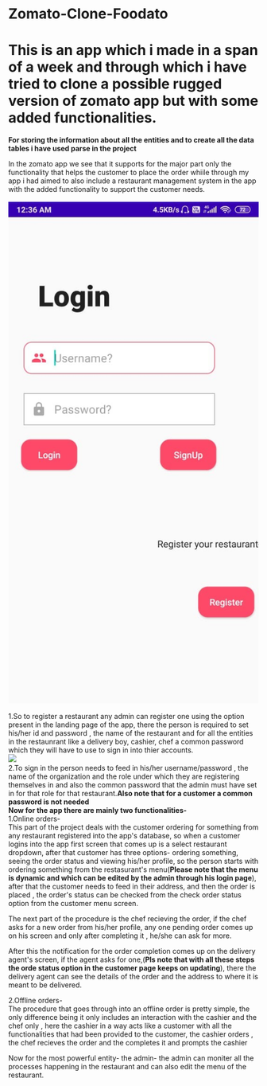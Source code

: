 # Zomato-Clone-Foodato
# This is an app which i made in a span of a week and through which i have tried to clone a possible rugged version of zomato app but with some added functionalities.
**For storing the information about all the entities and to create all the data tables i have used parse in the project**

In the zomato app we see that it supports for the major part only the functionality that helps the customer to place the order whiile through my app i had aimed to also include a restaurant management system in the app with the added functionality to support the customer needs.<br>
<br>
![](images/img1.jpg)
<br>

1.So to register a restaurant any admin can register one using the option present in the landing page of the app, there the person is required to set his/her id and password , the name of the restaurant and for all the entities in the restaunrant like a delivery boy, cashier, chef a common password which they will have to use to sign in into thier accounts.<br>
![](images/img3.jpg)
<br>
2.To sign in the person needs to feed in his/her username/password , the name of the organization and the role under which they are registering themselves in and also the common 
password that the admin must have set in for that role for that restaurant.**Also note that for a customer a common password is not needed**
<br>
**Now for the app there are mainly two functionalities-**<br>
1.Online orders-<br>
  This part of the project deals with the customer ordering for something from any restaurant registered into the app's database, so when a customer logins into the app first     screen that comes up is a select restaurant dropdown, after that customer has three options- ordering something, seeing the order status and viewing his/her profile, so the     person starts with ordering something from the restasurant's menu(**Please note that the menu is dynamic and which can be edited by the admin through his login page**), after     that the customer needs to feed in their address, and then the order is placed , the order's status can be checked from the check order status option from the customer menu       screen.
  
  The next part of the procedure is the chef recieving the order, if the chef asks for a new order from his/her profile, any one pending order comes up on his screen and only
  after completing it , he/she can ask for more.
  
  After this the notification for the order completion comes up on the delivery agent's screen, if the agent asks for one,(**Pls note that with all these steps the orde status 
  option in the customer page keeps on updating**), there the delivery agent can see the details of the order and the address to where it is meant to be delivered.

2.Offline orders-<br>
  The procedure that goes through into an offline order is pretty simple, the only difference being it only includes an interaction with the cashier and the chef only , here the
  cashier in a way acts like a customer with all the functionalities that had been provided to the customer, the cashier orders , the chef recieves the order and the completes it
  and prompts the cashier

Now for the most powerful entity- the admin- the admin can moniter all the processes happening in the restaurant and can also edit the menu of the restaurant.




